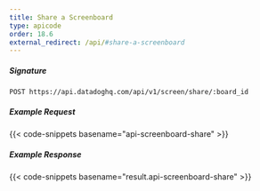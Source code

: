 ```yaml
---
title: Share a Screenboard
type: apicode
order: 18.6
external_redirect: /api/#share-a-screenboard
---
```


##### Signature
`POST https://api.datadoghq.com/api/v1/screen/share/:board_id`
##### Example Request
{{< code-snippets basename="api-screenboard-share" >}}
##### Example Response
{{< code-snippets basename="result.api-screenboard-share" >}}

